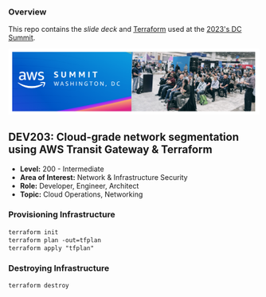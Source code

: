 ### Overview
This repo contains the _slide deck_ and [Terraform](https://www.terraform.io/) used at the [2023's DC Summit](https://aws.amazon.com/events/summits/washington-dc/).

![Session](./session.png)

## **DEV203:** Cloud-grade network segmentation using AWS Transit Gateway & Terraform
- **Level:** 200 - Intermediate
- **Area of Interest:** Network & Infrastructure Security
- **Role:** Developer, Engineer, Architect
- **Topic:** Cloud Operations, Networking

### Provisioning Infrastructure
```hcl
terraform init
terraform plan -out=tfplan
terraform apply "tfplan"
```

### Destroying Infrastructure
```hcl
terraform destroy
```